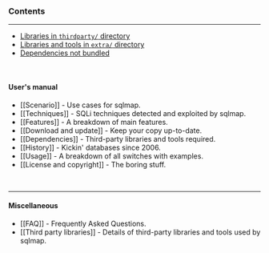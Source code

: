 ### Contents
----
* [Libraries in `thirdparty/` directory](#thirdparty)
* [Libraries and tools in `extra/` directory](#extra)
* [Dependencies not bundled](#notbundled)
<br>

#### User's manual
* [[Scenario]] - Use cases for sqlmap.
* [[Techniques]] - SQLi techniques detected and exploited by sqlmap.
* [[Features]] - A breakdown of main features.
* [[Download and update]] - Keep your copy up-to-date.
* [[Dependencies]] - Third-party libraries and tools required.
* [[History]] - Kickin' databases since 2006.
* [[Usage]] - A breakdown of all switches with examples.
* [[License and copyright]] - The boring stuff.

<br>

----
#### Miscellaneous
* [[FAQ]] - Frequently Asked Questions.
* [[Third party libraries]] - Details of third-party libraries and tools used by sqlmap.
